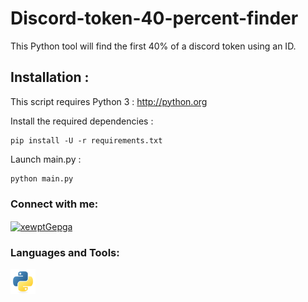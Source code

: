 # Discord-token-40-percent-finder
This Python tool will find the first 40% of a discord token using an ID.

<h2>Installation :</h2>

This script requires Python 3 : http://python.org


Install the required dependencies :
  ```
  pip install -U -r requirements.txt
  ```

Launch main.py :
  ```
  python main.py
  ```



<h3 align="left">Connect with me:</h3>
<p align="left">
<a href="https://discord.gg/xewptGepga" target="blank"><img align="center" src="https://raw.githubusercontent.com/rahuldkjain/github-profile-readme-generator/master/src/images/icons/Social/discord.svg" alt="xewptGepga" height="30" width="40" /></a>
</p>

<h3 align="left">Languages and Tools:</h3>
<p align="left"> <a href="https://www.python.org" target="_blank"> <img src="https://raw.githubusercontent.com/devicons/devicon/master/icons/python/python-original.svg" alt="python" width="40" height="40"/> </a> </p>
